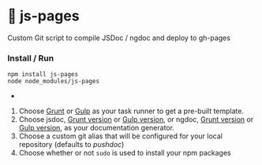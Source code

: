 # :notebook: js-pages

Custom Git script to compile JSDoc / ngdoc and deploy to gh-pages

### Install / Run
```
npm install js-pages
node node_modules/js-pages
```
-
1. Choose [Grunt](http://gruntjs.com/) or [Gulp](http://gulpjs.com/) as your task runner to get a pre-built template.
1. Choose jsdoc, [Grunt version](https://github.com/krampstudio/grunt-jsdoc) or [Gulp version](https://github.com/mlucool/gulp-jsdoc3), or ngdoc, [Grunt version](https://github.com/m7r/grunt-ngdocs) or [Gulp version](https://github.com/nikhilmodak/gulp-ngdocs), as your documentation generator.
1. Choose a custom git alias that will be configured for your local repository (defaults to _pushdoc_)
1. Choose whether or not `sudo` is used to install your npm packages
